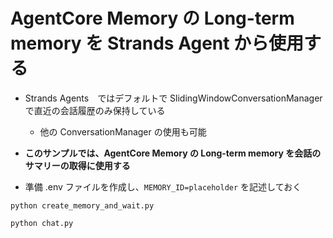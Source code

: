 # AgentCore Memory の Long-term memory を Strands Agent から使用する

* Strands Agents　ではデフォルトで SlidingWindowConversationManager で直近の会話履歴のみ保持している
    - 他の ConversationManager の使用も可能
* **このサンプルでは、AgentCore Memory の Long-term memory を会話のサマリーの取得に使用する**

* 準備 .env ファイルを作成し、`MEMORY_ID=placeholder` を記述しておく


```
python create_memory_and_wait.py
```

```
python chat.py
```
